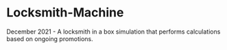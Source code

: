 # Locksmith-Machine
December 2021 - A locksmith in a box simulation that performs calculations based on ongoing promotions.
